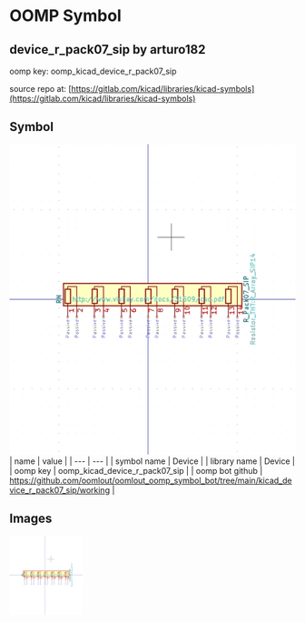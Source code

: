 # OOMP Symbol  
## device_r_pack07_sip  by arturo182  
  
oomp key: oomp_kicad_device_r_pack07_sip  
  
source repo at: [https://gitlab.com/kicad/libraries/kicad-symbols](https://gitlab.com/kicad/libraries/kicad-symbols)  
## Symbol  
  
[![working.png](working_600.png)](working.png)  
| name | value | 
| --- | --- | 
| symbol name | Device | 
| library name | Device | 
| oomp key | oomp_kicad_device_r_pack07_sip | 
| oomp bot github | https://github.com/oomlout/oomlout_oomp_symbol_bot/tree/main/kicad_device_r_pack07_sip/working | 
## Images  
  
[![working.png](working_140.png)](working.png)  
